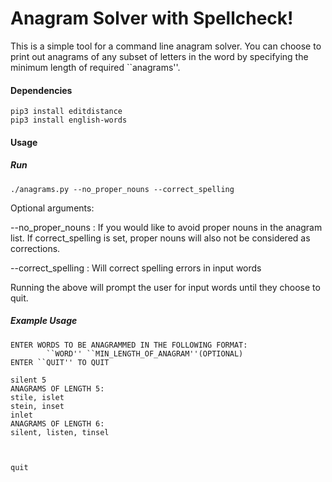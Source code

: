 # Anagram Solver with Spellcheck!

This is a simple tool for a command line anagram solver. You can choose to print out anagrams of any subset of letters in the word by specifying the minimum length of required ``anagrams''.

#### Dependencies
```
pip3 install editdistance
pip3 install english-words
```
#### Usage
##### Run
```
./anagrams.py --no_proper_nouns --correct_spelling
```
Optional arguments:

--no_proper_nouns : If you would like to avoid proper nouns in the anagram list. If correct_spelling is set, proper nouns will also not be considered as corrections.

--correct_spelling : Will correct spelling errors in input words

Running the above will prompt the user for input words until they choose to quit.

##### Example Usage
```
ENTER WORDS TO BE ANAGRAMMED IN THE FOLLOWING FORMAT:
        ``WORD'' ``MIN_LENGTH_OF_ANAGRAM''(OPTIONAL)
ENTER ``QUIT'' TO QUIT

silent 5
ANAGRAMS OF LENGTH 5:
stile, islet
stein, inset
inlet
ANAGRAMS OF LENGTH 6:
silent, listen, tinsel



quit

```
